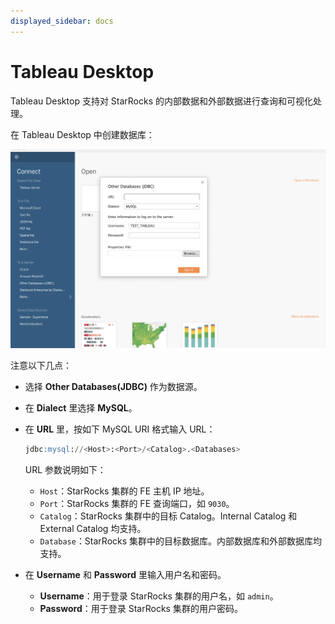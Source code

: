 ```yaml
---
displayed_sidebar: docs
---
```


# Tableau Desktop

Tableau Desktop 支持对 StarRocks 的内部数据和外部数据进行查询和可视化处理。

在 Tableau Desktop 中创建数据库：

![Tableau Desktop](../../_assets/BI_tableau_1.png)

注意以下几点：

- 选择 **Other Databases(****JDBC****)** 作为数据源。
- 在 **Dialect** 里选择 **MySQL**。
- 在 **URL** 里，按如下 MySQL URI 格式输入 URL：

  ```SQL
  jdbc:mysql://<Host>:<Port>/<Catalog>.<Databases>
  ```

  URL 参数说明如下：

  - `Host`：StarRocks 集群的 FE 主机 IP 地址。
  - `Port`：StarRocks 集群的 FE 查询端口，如 `9030`。
  - `Catalog`：StarRocks 集群中的目标 Catalog。Internal Catalog 和 External Catalog 均支持。
  - `Database`：StarRocks 集群中的目标数据库。内部数据库和外部数据库均支持。

- 在 **Username** 和 **Password** 里输入用户名和密码。
  - **Username**：用于登录 StarRocks 集群的用户名，如 `admin`。
  - **Password**：用于登录 StarRocks 集群的用户密码。
